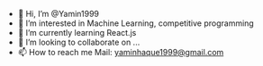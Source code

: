 - 👋 Hi, I’m @Yamin1999
- 👀 I’m interested in Machine Learning, competitive programming
- 🌱 I’m currently learning React.js
- 💞️ I’m looking to collaborate on ...
- 📫 How to reach me Mail: yaminhaque1999@gmail.com

<!---
Yamin1999/Yamin1999 is a ✨ special ✨ repository because its `README.md` (this file) appears on your GitHub profile.
You can click the Preview link to take a look at your changes.
--->
